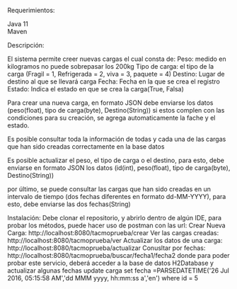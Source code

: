 Requerimientos: 

Java 11  
Maven

Descripción: 

El sistema permite creer nuevas cargas el cual consta de: 
Peso: medido en kilogramos no puede sobrepasar los 200kg
Tipo de carga: el tipo de la carga (Fragil = 1, Refrigerada = 2, viva = 3, paquete = 4)
Destino: Lugar de destino al que se llevará carga
Fecha: Fecha en la que se crea el registro 
Estado: Indica el estado en que se crea la carga(True, Falsa)

Para crear una nueva carga, en formato JSON debe enviarse los datos (peso(float), tipo de carga(byte), Destino(String))
si estos complen con las condiciones para su creación, se agrega automaticamente la fache y el estado. 

Es posible consultar toda la información de todas y cada una de las cargas que han sido creadas correctamente en la base datos

Es posible actualizar el peso, el tipo de carga o el destino, para esto, debe enviarse en formato JSON los datos
(id(int), peso(float), tipo de carga(byte), Destino(String))

por último, se puede consultar las cargas que han sido creadas en un intervalo de tiempo (dos fechas diferentes
en formato dd-MM-YYYY), para esto, debe enviarse las dos fechas(String)

Instalación: 
Debe clonar el repositorio, y abrirlo dentro de algún IDE, para probar los métodos, puede hacer uso de postman con las 
url: 
Crear Nueva Carga: 
http://localhost:8080/tacmoprueba/crear
Ver las cargas creadas:
http://localhost:8080/tacmoprueba/ver
Actualizar los datos de una carga: 
http://localhost:8080/tacmoprueba/actualizar
Conusltar por fechas: 
http://localhost:8080/tacmoprueba/buscar/fecha1/fecha2
donde para poder probar este servicio, deberá acceder a la base de datos H2Database y actualizar algunas fechas
update carga set fecha =PARSEDATETIME('26 Jul 2016, 05:15:58 AM','dd MMM yyyy, hh:mm:ss a','en')  where id = 5


